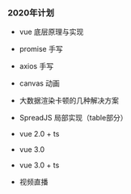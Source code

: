 ### 2020年计划

- vue 底层原理与实现

- promise 手写

- axios 手写

- canvas 动画

- 大数据渲染卡顿的几种解决方案

- SpreadJS 局部实现（table部分）

- vue 2.0 + ts

- vue 3.0

- vue 3.0 + ts

- 视频直播